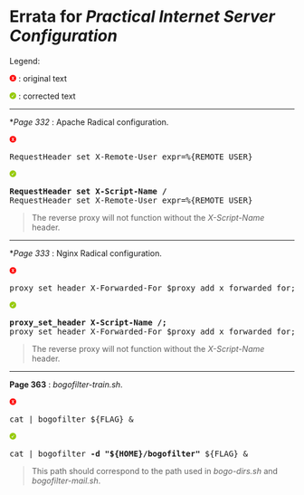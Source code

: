 # Errata for *Practical Internet Server Configuration*

Legend:

![No](images/no.png) : original text

![Yes](images/yes.png) : corrected text

---

**Page 332* : Apache Radical configuration.

![No](images/no.png)
<pre>RequestHeader set X-Remote-User expr=%{REMOTE_USER}</pre>

![Yes](images/yes.png)
<pre><strong>RequestHeader set X-Script-Name /</strong>
RequestHeader set X-Remote-User expr=%{REMOTE_USER}</pre>

> The reverse proxy will not function without the *X-Script-Name* header.

---

**Page 333* : Nginx Radical configuration.

![No](images/no.png)
<pre>proxy_set_header X-Forwarded-For $proxy_add_x_forwarded_for;</pre>

![Yes](images/yes.png)
<pre><strong>proxy_set_header X-Script-Name /;</strong>
proxy_set_header X-Forwarded-For $proxy_add_x_forwarded_for;</pre>

> The reverse proxy will not function without the *X-Script-Name* header.

---

**Page 363** : *bogofilter-train.sh*.

![No](images/no.png)
<pre>cat | bogofilter ${FLAG} &</pre>

![Yes](images/yes.png)
<pre>cat | bogofilter <strong>-d "${HOME}/bogofilter"</strong> ${FLAG} &</pre>

> This path should correspond to the path used in *bogo-dirs.sh* and *bogofilter-mail.sh*.
